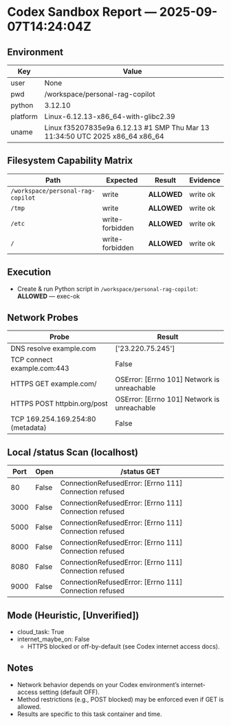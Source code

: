 # Codex Sandbox Report — 2025-09-07T14:24:04Z
## Environment
| Key | Value |
|---|---|
| user | None |
| pwd | /workspace/personal-rag-copilot |
| python | 3.12.10 |
| platform | Linux-6.12.13-x86_64-with-glibc2.39 |
| uname | Linux f35207835e9a 6.12.13 #1 SMP Thu Mar 13 11:34:50 UTC 2025 x86_64 x86_64 |

## Filesystem Capability Matrix
| Path | Expected | Result | Evidence |
|---|---|---|---|
| `/workspace/personal-rag-copilot` | write | **ALLOWED** | write ok |
| `/tmp` | write | **ALLOWED** | write ok |
| `/etc` | write-forbidden | **ALLOWED** | write ok |
| `/` | write-forbidden | **ALLOWED** | write ok |

## Execution
- Create & run Python script in `/workspace/personal-rag-copilot`: **ALLOWED** — exec-ok

## Network Probes
| Probe | Result |
|---|---|
| DNS resolve example.com | ['23.220.75.245'] |
| TCP connect example.com:443 | False |
| HTTPS GET example.com/ | OSError: [Errno 101] Network is unreachable |
| HTTPS POST httpbin.org/post | OSError: [Errno 101] Network is unreachable |
| TCP 169.254.169.254:80 (metadata) | False |

## Local /status Scan (localhost)
| Port | Open | /status GET |
|---|---|---|
| 80 | False | ConnectionRefusedError: [Errno 111] Connection refused |
| 3000 | False | ConnectionRefusedError: [Errno 111] Connection refused |
| 5000 | False | ConnectionRefusedError: [Errno 111] Connection refused |
| 8000 | False | ConnectionRefusedError: [Errno 111] Connection refused |
| 8080 | False | ConnectionRefusedError: [Errno 111] Connection refused |
| 9000 | False | ConnectionRefusedError: [Errno 111] Connection refused |

## Mode (Heuristic, [Unverified])
- cloud_task: True
- internet_maybe_on: False
  - HTTPS blocked or off-by-default (see Codex internet access docs).

## Notes
- Network behavior depends on your Codex environment’s internet-access setting (default OFF).
- Method restrictions (e.g., POST blocked) may be enforced even if GET is allowed.
- Results are specific to this task container and time.
